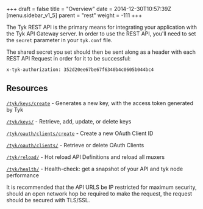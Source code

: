+++
draft = false
title = "Overview"
date = 2014-12-30T10:57:39Z
[menu.sidebar_v1_5]
    parent = "rest"
    weight = -111
+++

The Tyk REST API is the primary means for integrating your application with the Tyk API Gateway server. In order to use the 
REST API, you'll need to set the `secret` parameter in your `tyk.conf` file.

The shared secret you set should then be sent along as a header with each REST API Request in order for it to be successful:

    x-tyk-authorization: 352d20ee67be67f6340b4c0605b044bc4

## Resources

[`/tyk/keys/create`](/rest-api/api-key-management) -  Generates a new key, with the access token generated by Tyk

[`/tyk/keys/`](/rest-api/api-key-management) - Retrieve, add, update, or delete keys

[`/tyk/oauth/clients/create`](/rest-api/oauth-key-management) - Create a new OAuth Client ID

[`/tyk/oauth/clients/`](/rest-api/oauth-key-management) - Retrieve or delete OAuth Clients

[`/tyk/reload/`](/rest-api/hot-reload) - Hot reload API Definitions and reload all muxers

[`/tyk/health/`](/rest-api/health-checks) - Health-check: get a snapshot of your API and tyk node performance

It is recommended that the API URLS be IP restricted for maximum security, should an open network hop be required to make the request,
the request should be secured with TLS/SSL.